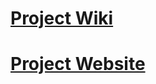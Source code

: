 #
# <a href="https://github.com/HypertextAssassin0273/ModernSnakesAndLadders-PF_PROJECT/wiki">Project Wiki</a>
# <a href="https://hypertextassassin0273.github.io/ModernSnakesAndLadders-PF_PROJECT">                     Project Website</a>
